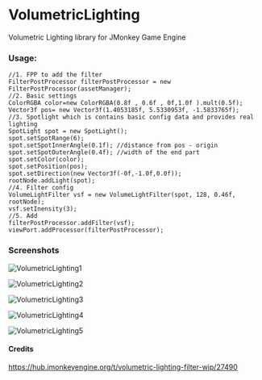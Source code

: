 # VolumetricLighting
Volumetric Lighting library for JMonkey Game Engine


### Usage:
```
//1. FPP to add the filter
FilterPostProcessor filterPostProcessor = new FilterPostProcessor(assetManager);
//2. Basic settings
ColorRGBA color=new ColorRGBA(0.8f , 0.6f , 0f,1.0f ).mult(0.5f);
Vector3f pos= new Vector3f(1.4053185f, 5.5330953f, -1.5833765f); 
//3. Spotlight which is contains basic config data and provides real lighting
SpotLight spot = new SpotLight();
spot.setSpotRange(6);
spot.setSpotInnerAngle(0.1f); //distance from pos - origin
spot.setSpotOuterAngle(0.4f); //width of the end part
spot.setColor(color);
spot.setPosition(pos);
spot.setDirection(new Vector3f(-0f,-1.0f,0.0f)); 
rootNode.addLight(spot);        
//4. Filter config 
VolumeLightFilter vsf = new VolumeLightFilter(spot, 128, 0.46f, rootNode);
vsf.setInensity(3);
//5. Add
filterPostProcessor.addFilter(vsf);
viewPort.addProcessor(filterPostProcessor);
```
### Screenshots

![VolumetricLighting1](../master/img/VolumetricLighting1.jpg)

![VolumetricLighting2](../master/img/VolumetricLighting2.jpg)

![VolumetricLighting3](../master/img/VolumetricLighting3.jpg)

![VolumetricLighting4](../master/img/VolumetricLighting4.jpg)

![VolumetricLighting5](../master/img/VolumetricLighting5.jpg)


#### Credits

https://hub.jmonkeyengine.org/t/volumetric-lighting-filter-wip/27490
 

